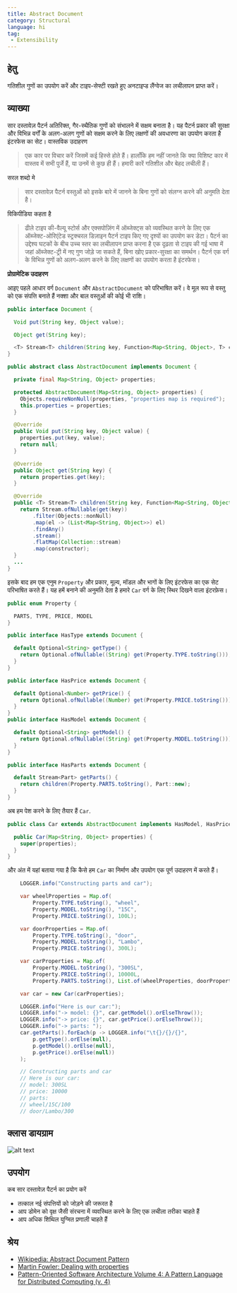 ```yaml
---
title: Abstract Document
category: Structural
language: hi
tag: 
 - Extensibility
---
```


## हेतु

गतिशील गुणों का उपयोग करें और टाइप-सेफ्टी रखते हुए अनटाइप्ड लैंग्वेज का लचीलापन प्राप्त करें।

## व्याख्या

सार दस्तावेज़ पैटर्न अतिरिक्त, गैर-स्थैतिक गुणों को संभालने में सक्षम बनाता है। यह पैटर्न
प्रकार की सुरक्षा और विभिन्न वर्गों के अलग-अलग गुणों को सक्षम करने के लिए लक्षणों की अवधारणा का उपयोग करता है
इंटरफेस का सेट।
वास्तविक उदाहरण

> एक कार पर विचार करें जिसमें कई हिस्से होते हैं। हालाँकि हम नहीं जानते कि क्या विशिष्ट कार में वास्तव में सभी पुर्जे हैं, या उनमें से कुछ ही हैं। हमारी कारें गतिशील और बेहद लचीली हैं।

सरल शब्दो मे

> सार दस्तावेज़ पैटर्न वस्तुओं को इसके बारे में जानने के बिना गुणों को संलग्न करने की अनुमति देता है।

विकिपीडिया कहता है

> ढीले टाइप की-वैल्यू स्टोर्स और एक्सपोज़िंग में ऑब्जेक्ट्स को व्यवस्थित करने के लिए एक ऑब्जेक्ट-ओरिएंटेड स्ट्रक्चरल डिज़ाइन पैटर्न
> टाइप किए गए दृश्यों का उपयोग कर डेटा। पैटर्न का उद्देश्य घटकों के बीच उच्च स्तर का लचीलापन प्राप्त करना है
> एक दृढ़ता से टाइप की गई भाषा में जहां ऑब्जेक्ट-ट्री में नए गुण जोड़े जा सकते हैं, बिना खोए
> प्रकार-सुरक्षा का समर्थन। पैटर्न एक वर्ग के विभिन्न गुणों को अलग-अलग करने के लिए लक्षणों का उपयोग करता है
> इंटरफेस।

**प्रोग्रामेटिक उदाहरण**

आइए पहले आधार वर्ग `Document` और `AbstractDocument` को परिभाषित करें। वे मूल रूप से वस्तु को एक संपत्ति बनाते हैं
नक्शा और बाल वस्तुओं की कोई भी राशि।

```java
public interface Document {

  Void put(String key, Object value);

  Object get(String key);

  <T> Stream<T> children(String key, Function<Map<String, Object>, T> constructor);
}

public abstract class AbstractDocument implements Document {

  private final Map<String, Object> properties;

  protected AbstractDocument(Map<String, Object> properties) {
    Objects.requireNonNull(properties, "properties map is required");
    this.properties = properties;
  }

  @Override
  public Void put(String key, Object value) {
    properties.put(key, value);
    return null;
  }

  @Override
  public Object get(String key) {
    return properties.get(key);
  }

  @Override
  public <T> Stream<T> children(String key, Function<Map<String, Object>, T> constructor) {
    return Stream.ofNullable(get(key))
        .filter(Objects::nonNull)
        .map(el -> (List<Map<String, Object>>) el)
        .findAny()
        .stream()
        .flatMap(Collection::stream)
        .map(constructor);
  }
  ...
}
```

इसके बाद हम एक एनुम `Property` और प्रकार, मूल्य, मॉडल और भागों के लिए इंटरफेस का एक सेट परिभाषित करते हैं। यह हमें बनाने की अनुमति देता है
हमारे `Car` वर्ग के लिए स्थिर दिखने वाला इंटरफ़ेस।

```java
public enum Property {

  PARTS, TYPE, PRICE, MODEL
}

public interface HasType extends Document {

  default Optional<String> getType() {
    return Optional.ofNullable((String) get(Property.TYPE.toString()));
  }
}

public interface HasPrice extends Document {

  default Optional<Number> getPrice() {
    return Optional.ofNullable((Number) get(Property.PRICE.toString()));
  }
}
public interface HasModel extends Document {

  default Optional<String> getModel() {
    return Optional.ofNullable((String) get(Property.MODEL.toString()));
  }
}

public interface HasParts extends Document {

  default Stream<Part> getParts() {
    return children(Property.PARTS.toString(), Part::new);
  }
}
```

अब हम पेश करने के लिए तैयार हैं `Car`.

```java
public class Car extends AbstractDocument implements HasModel, HasPrice, HasParts {

  public Car(Map<String, Object> properties) {
    super(properties);
  }
}
```

और अंत में यहां बताया गया है कि कैसे हम `Car` का निर्माण और उपयोग एक पूर्ण उदाहरण में करते हैं।

```java
    LOGGER.info("Constructing parts and car");

    var wheelProperties = Map.of(
        Property.TYPE.toString(), "wheel",
        Property.MODEL.toString(), "15C",
        Property.PRICE.toString(), 100L);

    var doorProperties = Map.of(
        Property.TYPE.toString(), "door",
        Property.MODEL.toString(), "Lambo",
        Property.PRICE.toString(), 300L);

    var carProperties = Map.of(
        Property.MODEL.toString(), "300SL",
        Property.PRICE.toString(), 10000L,
        Property.PARTS.toString(), List.of(wheelProperties, doorProperties));

    var car = new Car(carProperties);

    LOGGER.info("Here is our car:");
    LOGGER.info("-> model: {}", car.getModel().orElseThrow());
    LOGGER.info("-> price: {}", car.getPrice().orElseThrow());
    LOGGER.info("-> parts: ");
    car.getParts().forEach(p -> LOGGER.info("\t{}/{}/{}",
        p.getType().orElse(null),
        p.getModel().orElse(null),
        p.getPrice().orElse(null))
    );

    // Constructing parts and car
    // Here is our car:
    // model: 300SL
    // price: 10000
    // parts: 
    // wheel/15C/100
    // door/Lambo/300
```

## क्लास डायग्राम

![alt text](../../../abstract-document/etc/abstract-document.png "Abstract Document Traits and Domain")

## उपयोग

कब सार दस्तावेज़ पैटर्न का प्रयोग करें

* तत्काल नई संपत्तियों को जोड़ने की जरूरत है
* आप डोमेन को वृक्ष जैसी संरचना में व्यवस्थित करने के लिए एक लचीला तरीका चाहते हैं
* आप अधिक शिथिल युग्मित प्रणाली चाहते हैं

## श्रेय

* [Wikipedia: Abstract Document Pattern](https://en.wikipedia.org/wiki/Abstract_Document_Pattern)
* [Martin Fowler: Dealing with properties](http://martinfowler.com/apsupp/properties.pdf)
* [Pattern-Oriented Software Architecture Volume 4: A Pattern Language for Distributed Computing (v. 4)](https://www.amazon.com/gp/product/0470059028/ref=as_li_qf_asin_il_tl?ie=UTF8&tag=javadesignpat-20&creative=9325&linkCode=as2&creativeASIN=0470059028&linkId=e3aacaea7017258acf184f9f3283b492)
